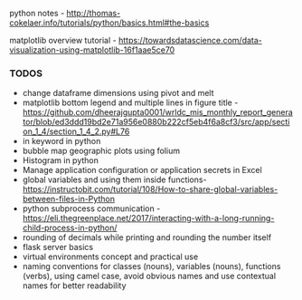 python notes -  http://thomas-cokelaer.info/tutorials/python/basics.html#the-basics

matplotlib overview tutorial - https://towardsdatascience.com/data-visualization-using-matplotlib-16f1aae5ce70


### TODOS
* change dataframe dimensions using pivot and melt
* matplotlib bottom legend and multiple lines in figure title - https://github.com/dheerajgupta0001/wrldc_mis_monthly_report_generator/blob/ed3ddd19bd2e71a956e0880b222cf5eb4f6a8cf3/src/app/section_1_4/section_1_4_2.py#L76
* in keyword in python
* bubble map geographic plots using folium 
* Histogram in python
* Manage application configuration or application secrets in Excel  
* global variables and using them inside functions- https://instructobit.com/tutorial/108/How-to-share-global-variables-between-files-in-Python
* python subprocess communication - https://eli.thegreenplace.net/2017/interacting-with-a-long-running-child-process-in-python/
* rounding of decimals while printing and rounding the number itself
* flask server basics
* virtual environments concept and practical use
* naming conventions for classes (nouns), variables (nouns), functions (verbs), using camel case, avoid obvious names and use contextual names for better readability



<!--stackedit_data:
eyJoaXN0b3J5IjpbLTEzOTE0OTU2MDUsLTIyMTg4OTk3NSw2Nj
E2NzQwMTQsOTI2Nzk1MzA0LC0zOTg1NDI2MDAsMTE3MjIzNjI4
MywxODUyMDA2MDI1LDIxMjE1NzcxNCwtNzc0ODYwMTQzLC01Mj
A0NzE5MzgsNzM5MDczNzc5LC05NjE1ODM3ODMsLTE2ODM5NjEz
NiwtMzQ5NDQ4MzczLDE4ODAyMDI4MTEsLTEyOTI0MTQ3NjksMT
YzNTAwMTg2OSwtMTkzOTA0NzY4NywxOTIxMDA4MjIsLTM1Mjky
MTYwXX0=
-->